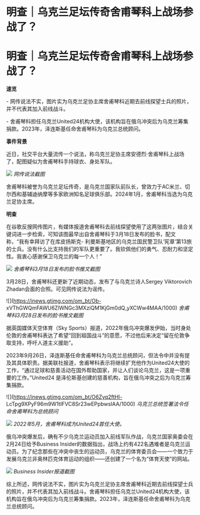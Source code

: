 # 明查｜乌克兰足坛传奇舍甫琴科上战场参战了？

# 明查｜乌克兰足坛传奇舍甫琴科上战场参战了？

**速览**

\- 网传说法不实，图片实为乌克兰足协主席舍甫琴科近期去前线探望士兵的照片，并不代表其加入前线战斗。

\- 舍甫琴科担任乌克兰United24机构大使，该机构旨在俄乌冲突后为乌克兰筹集捐款。2023年，泽连斯基任命舍甫琴科为乌克兰总统顾问。

**事件背景**

近日，社交平台大量流传一个说法，称乌克兰足协主席安德烈·舍甫琴科上战场了，配图疑似为舍甫琴科手持球衣、身处军队。

![](https://inews.gtimg.com/om_bt/Ou7ku4wrcOPpc332SsAhd0eQvK3yWfHjyjiQqBS2tEpdoAA/1000)
_网传说法截图_

舍甫琴科被誉为乌克兰足坛传奇，是乌克兰国家队前队长，曾效力于AC米兰、切尔西和基辅迪纳摩等多家欧洲知名足球俱乐部。2024年1月，舍甫琴科当选为乌克兰足协主席。

**明查**

在谷歌反搜网传图片，有媒体报道舍甫琴科去前线探望使用了这两张图片，结合关键词进一步检索，可知该图最早出自舍甫琴科于3月18日发布的脸书，配文称，“我有幸拜访了在库皮扬斯克-
利曼斯基地区的乌克兰国民警卫队‘宪章’第13旅的士兵。没有什么比支持我们的军队更重要了。我钦佩他们的勇气、忍耐力和坚定性。我衷心感谢保卫乌克兰的每一个人！”

![](https://inews.gtimg.com/om_bt/OlibZ4oCi2HezMyJKhJ_dppia1JAYuenLc9WGDjtJpbusAA/1000)
_舍甫琴科3月18日发布的脸书推文截图_

3月28日，舍甫琴科还更新了近期动态，发布了与乌克兰诗人Sergey Viktorovich Zhadan会面的合照。可见网传说法为谣传。

![](https://inews.gtimg.com/om_bt/Ob-
xVThGWQmFAWU6ZlWNGc3MXziQM1KjGm0dQ_yXCWw4MAA/1000) _舍甫琴科3月28日发布的脸书推文截图_

据英国媒体天空体育（Sky
Sports）报道，2022年俄乌冲突爆发伊始，当时身处伦敦的舍甫琴科表达了希望“回到祖国战斗”的意愿，不过他后来决定“留在伦敦争取支持，呼吁人道主义援助”。

2023年9月26日，泽连斯基任命舍甫琴科为乌克兰总统顾问，但法令中并没有提及其具体职责。据美联社报道，舍甫琴科表示将继续扩充他作为United24大使的工作，“通过足球和慈善活动在国外帮助国家，并让人们谈论乌克兰，这是一项重要的工作。”United24
是泽伦斯基创建的慈善机构，旨在俄乌冲突之后为乌克兰筹集捐款。

![](https://inews.gtimg.com/om_bt/O6Zyq2ftHl-
LcTpg9XPyF96m9W1tIFVC8Sr23wEPpbwsIAA/1000) _乌克兰总统签署法令任命舍甫琴科为总统顾问_

![](https://inews.gtimg.com/om_bt/OlB5kartmngXQEMIXIFQSxM-4mVREu-5UrsgGS1gGJA9oAA/1000)
_2022年5月，舍甫琴科成为United24首任大使。_

俄乌冲突爆发后，确有不少乌克兰运动员加入前线军队作战，乌克兰国家奥委会在2月24日给予Business
Insider的数据指出，战场上约有422名遇难者是乌克兰运动员。为了纪念那些在冲突中丧生的运动员，乌克兰的体育委员会——一个致力于发展乌克兰非奥林匹克体育运动的组织——还创建了一个名为“体育天使”的网站。

![](https://inews.gtimg.com/om_bt/OQjvoK4iwIBk4oPruWPNKxaVVdYfavJW6XAdE1aJL19nMAA/1000)
_Business Insider报道截图_

综上所述，网传说法不实，图片实为乌克兰足协主席舍甫琴科近期去前线探望士兵的照片，并不代表其加入前线战斗。舍甫琴科担任乌克兰United24机构大使，该机构旨在俄乌冲突后为乌克兰筹集捐款。2023年，泽连斯基任命舍甫琴科为乌克兰总统顾问。

